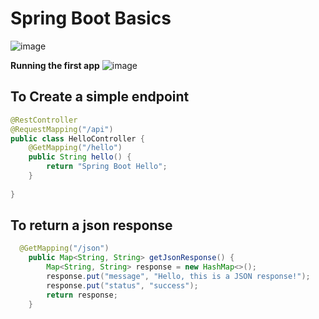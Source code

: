 # Spring Boot Basics
![image](https://github.com/user-attachments/assets/4e6fc473-4c93-4bc1-b268-77e1c96581de)

**Running the first app**
![image](https://github.com/user-attachments/assets/fbe70029-9b28-4575-ae27-68291de1783b)


## To Create a simple endpoint

```java
@RestController
@RequestMapping("/api")
public class HelloController {
    @GetMapping("/hello")
    public String hello() {
        return "Spring Boot Hello";
    }
    
}
```

## To return a json response
```java
  @GetMapping("/json")
    public Map<String, String> getJsonResponse() {
        Map<String, String> response = new HashMap<>();
        response.put("message", "Hello, this is a JSON response!");
        response.put("status", "success");
        return response;
    }
```
